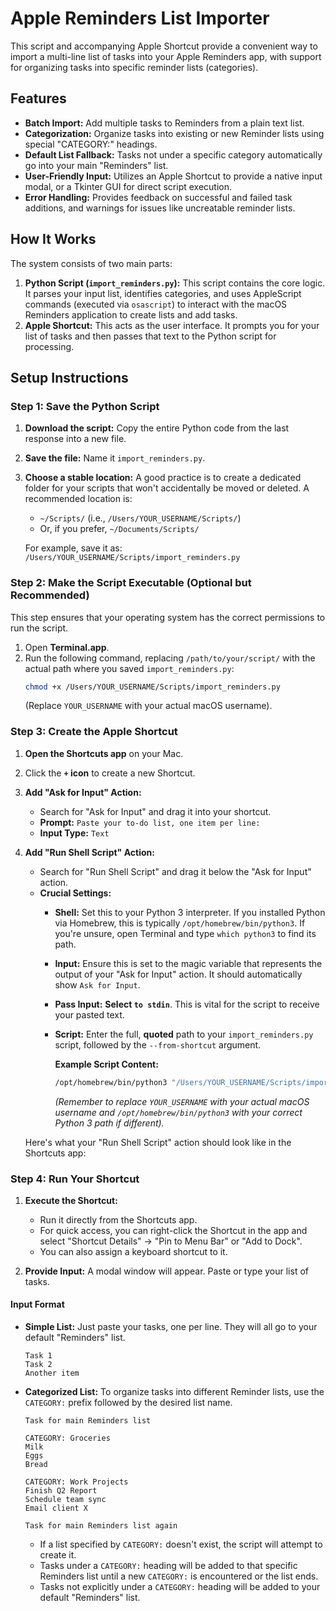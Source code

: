 # Apple Reminders List Importer

This script and accompanying Apple Shortcut provide a convenient way to import a multi-line list of tasks into your Apple Reminders app, with support for organizing tasks into specific reminder lists (categories).

## Features

  * **Batch Import:** Add multiple tasks to Reminders from a plain text list.
  * **Categorization:** Organize tasks into existing or new Reminder lists using special "CATEGORY:" headings.
  * **Default List Fallback:** Tasks not under a specific category automatically go into your main "Reminders" list.
  * **User-Friendly Input:** Utilizes an Apple Shortcut to provide a native input modal, or a Tkinter GUI for direct script execution.
  * **Error Handling:** Provides feedback on successful and failed task additions, and warnings for issues like uncreatable reminder lists.

## How It Works

The system consists of two main parts:

1.  **Python Script (`import_reminders.py`):** This script contains the core logic. It parses your input list, identifies categories, and uses AppleScript commands (executed via `osascript`) to interact with the macOS Reminders application to create lists and add tasks.
2.  **Apple Shortcut:** This acts as the user interface. It prompts you for your list of tasks and then passes that text to the Python script for processing.

## Setup Instructions

### Step 1: Save the Python Script

1.  **Download the script:** Copy the entire Python code from the last response into a new file.

2.  **Save the file:** Name it `import_reminders.py`.

3.  **Choose a stable location:** A good practice is to create a dedicated folder for your scripts that won't accidentally be moved or deleted. A recommended location is:

      * `~/Scripts/` (i.e., `/Users/YOUR_USERNAME/Scripts/`)
      * Or, if you prefer, `~/Documents/Scripts/`

    For example, save it as: `/Users/YOUR_USERNAME/Scripts/import_reminders.py`

### Step 2: Make the Script Executable (Optional but Recommended)

This step ensures that your operating system has the correct permissions to run the script.

1.  Open **Terminal.app**.
2.  Run the following command, replacing `/path/to/your/script/` with the actual path where you saved `import_reminders.py`:
    ```bash
    chmod +x /Users/YOUR_USERNAME/Scripts/import_reminders.py
    ```
    (Replace `YOUR_USERNAME` with your actual macOS username).

### Step 3: Create the Apple Shortcut

1.  **Open the Shortcuts app** on your Mac.

2.  Click the **`+` icon** to create a new Shortcut.

3.  **Add "Ask for Input" Action:**

      * Search for "Ask for Input" and drag it into your shortcut.
      * **Prompt:** `Paste your to-do list, one item per line:`
      * **Input Type:** `Text`

4.  **Add "Run Shell Script" Action:**

      * Search for "Run Shell Script" and drag it below the "Ask for Input" action.
      * **Crucial Settings:**
          * **Shell:** Set this to your Python 3 interpreter. If you installed Python via Homebrew, this is typically `/opt/homebrew/bin/python3`. If you're unsure, open Terminal and type `which python3` to find its path.

          * **Input:** Ensure this is set to the magic variable that represents the output of your "Ask for Input" action. It should automatically show `Ask for Input`.

          * **Pass Input:** **Select `to stdin`**. This is vital for the script to receive your pasted text.

          * **Script:** Enter the full, **quoted** path to your `import_reminders.py` script, followed by the `--from-shortcut` argument.

            **Example Script Content:**

            ```bash
            /opt/homebrew/bin/python3 "/Users/YOUR_USERNAME/Scripts/import_reminders.py" --from-shortcut
            ```

            *(Remember to replace `YOUR_USERNAME` with your actual macOS username and `/opt/homebrew/bin/python3` with your correct Python 3 path if different).*

    Here's what your "Run Shell Script" action should look like in the Shortcuts app:

### Step 4: Run Your Shortcut

1.  **Execute the Shortcut:**

      * Run it directly from the Shortcuts app.
      * For quick access, you can right-click the Shortcut in the app and select "Shortcut Details" -\> "Pin to Menu Bar" or "Add to Dock".
      * You can also assign a keyboard shortcut to it.

2.  **Provide Input:** A modal window will appear. Paste or type your list of tasks.

#### Input Format

  * **Simple List:** Just paste your tasks, one per line. They will all go to your default "Reminders" list.

    ```
    Task 1
    Task 2
    Another item
    ```

  * **Categorized List:** To organize tasks into different Reminder lists, use the `CATEGORY:` prefix followed by the desired list name.

    ```
    Task for main Reminders list

    CATEGORY: Groceries
    Milk
    Eggs
    Bread

    CATEGORY: Work Projects
    Finish Q2 Report
    Schedule team sync
    Email client X

    Task for main Reminders list again
    ```

      * If a list specified by `CATEGORY:` doesn't exist, the script will attempt to create it.
      * Tasks under a `CATEGORY:` heading will be added to that specific Reminders list until a new `CATEGORY:` is encountered or the list ends.
      * Tasks not explicitly under a `CATEGORY:` heading will be added to your default "Reminders" list.
